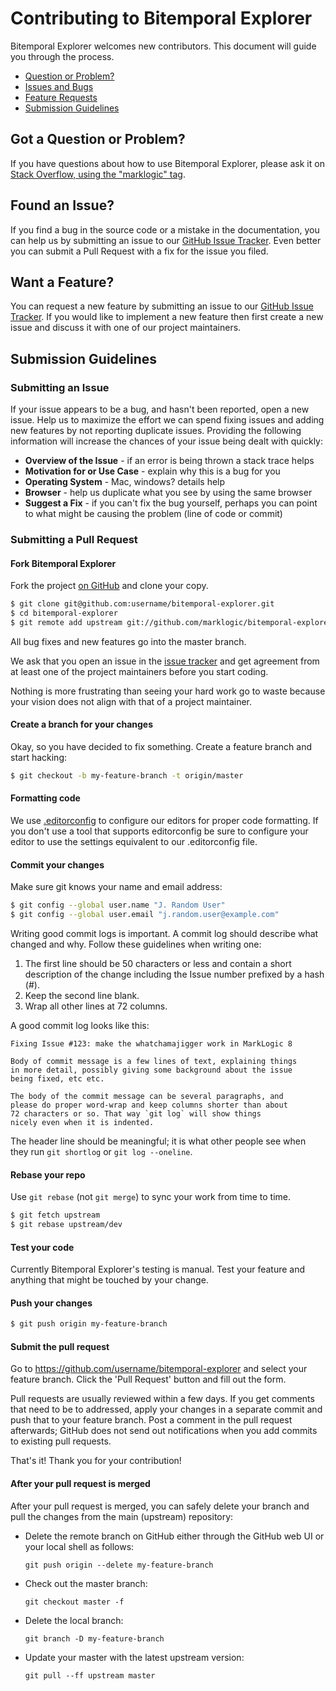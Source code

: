 # Contributing to Bitemporal Explorer

Bitemporal Explorer welcomes new contributors. This document will guide you
through the process.

 - [Question or Problem?](#question)
 - [Issues and Bugs](#issue)
 - [Feature Requests](#feature)
 - [Submission Guidelines](#submit)
 
## <a name="question"></a> Got a Question or Problem?

If you have questions about how to use Bitemporal Explorer, please ask it on 
[Stack Overflow, using the "marklogic" tag](http://stackoverflow.com/questions/ask?tags=marklogic). 

## <a name="issue"></a> Found an Issue?
If you find a bug in the source code or a mistake in the documentation, you can 
help us by submitting an issue to our [GitHub Issue Tracker][issue tracker]. 
Even better you can submit a Pull Request with a fix for the issue you filed.

## <a name="feature"></a> Want a Feature?
You can request a new feature by submitting an issue to our 
[GitHub Issue Tracker][issue tracker]. If you would like to implement a new 
feature then first create a new issue and discuss it with one of our project 
maintainers.

## <a name="submit"></a> Submission Guidelines

### Submitting an Issue
If your issue appears to be a bug, and hasn't been reported, open a new issue.
Help us to maximize the effort we can spend fixing issues and adding new 
features by not reporting duplicate issues. Providing the following information 
will increase the chances of your issue being dealt with quickly:

* **Overview of the Issue** - if an error is being thrown a stack trace helps
* **Motivation for or Use Case** - explain why this is a bug for you
* **Operating System** - Mac, windows? details help
* **Browser** - help us duplicate what you see by using the same browser
* **Suggest a Fix** - if you can't fix the bug yourself, perhaps you can point to what 
might be causing the problem (line of code or commit)

### Submitting a Pull Request

#### Fork Bitemporal Explorer

Fork the project [on GitHub](https://github.com/marklogic/bitemporal-explorer/fork) 
and clone your copy.

```sh
$ git clone git@github.com:username/bitemporal-explorer.git
$ cd bitemporal-explorer
$ git remote add upstream git://github.com/marklogic/bitemporal-explorer.git
```

All bug fixes and new features go into the master branch.

We ask that you open an issue in the [issue tracker][] and get agreement from
at least one of the project maintainers before you start coding.

Nothing is more frustrating than seeing your hard work go to waste because
your vision does not align with that of a project maintainer.


#### Create a branch for your changes

Okay, so you have decided to fix something. Create a feature branch and start 
hacking:

```sh
$ git checkout -b my-feature-branch -t origin/master
```

#### Formatting code

We use [.editorconfig][] to configure our editors for proper code formatting. 
If you don't use a tool that supports editorconfig be sure to configure your 
editor to use the settings equivalent to our .editorconfig file.

#### Commit your changes

Make sure git knows your name and email address:

```sh
$ git config --global user.name "J. Random User"
$ git config --global user.email "j.random.user@example.com"
```

Writing good commit logs is important. A commit log should describe what
changed and why. Follow these guidelines when writing one:

1. The first line should be 50 characters or less and contain a short
   description of the change including the Issue number prefixed by a hash (#).
2. Keep the second line blank.
3. Wrap all other lines at 72 columns.

A good commit log looks like this:

```
Fixing Issue #123: make the whatchamajigger work in MarkLogic 8

Body of commit message is a few lines of text, explaining things
in more detail, possibly giving some background about the issue
being fixed, etc etc.

The body of the commit message can be several paragraphs, and
please do proper word-wrap and keep columns shorter than about
72 characters or so. That way `git log` will show things
nicely even when it is indented.
```

The header line should be meaningful; it is what other people see when they
run `git shortlog` or `git log --oneline`.

#### Rebase your repo

Use `git rebase` (not `git merge`) to sync your work from time to time.

```sh
$ git fetch upstream
$ git rebase upstream/dev
```


#### Test your code

Currently Bitemporal Explorer's testing is manual. Test your feature and 
anything that might be touched by your change. 

#### Push your changes

```sh
$ git push origin my-feature-branch
```

#### Submit the pull request

Go to https://github.com/username/bitemporal-explorer and select your feature 
branch. Click the 'Pull Request' button and fill out the form.

Pull requests are usually reviewed within a few days. If you get comments that 
need to be to addressed, apply your changes in a separate commit and push that 
to your feature branch. Post a comment in the pull request afterwards; GitHub 
does not send out notifications when you add commits to existing pull requests.

That's it! Thank you for your contribution!


#### After your pull request is merged

After your pull request is merged, you can safely delete your branch and pull 
the changes from the main (upstream) repository:

* Delete the remote branch on GitHub either through the GitHub web UI or your 
local shell as follows:

    ```shell
    git push origin --delete my-feature-branch
    ```

* Check out the master branch:

    ```shell
    git checkout master -f
    ```

* Delete the local branch:

    ```shell
    git branch -D my-feature-branch
    ```

* Update your master with the latest upstream version:

    ```shell
    git pull --ff upstream master
    ```

[issue tracker]: https://github.com/marklogic/bitemporal-explorer/issues
[.editorconfig]: http://editorconfig.org/
